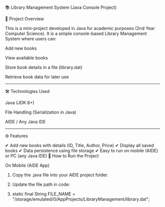 📚 Library Management System (Java Console Project)

📌 Project Overview

This is a mini-project developed in Java for academic purposes (2nd Year Computer Science).
It is a simple console-based Library Management System where users can:

Add new books

View available books

Store book details in a file (library.dat)

Retrieve book data for later use



---

🛠️ Technologies Used

Java (JDK 8+)

File Handling (Serialization in Java)

AIDE / Any Java IDE



---

⚙️ Features

✔ Add new books with details (ID, Title, Author, Price)
✔ Display all saved books
✔ Data persistence using file storage
✔ Easy to run on mobile (AIDE) or PC (any Java IDE)
🚀 How to Run the Project

On Mobile (AIDE App)

1. Copy the .java file into your AIDE project folder.


2. Update the file path in code:
3. static final String FILE_NAME = "/storage/emulated/0/AppProjects/LibraryManagement/library.dat";
